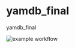 # yamdb_final
yamdb_final

![example workflow](https://github.com/apeltchugin/yamdb_final/actions/workflows/yamdb_workflow.yaml/badge.svg)